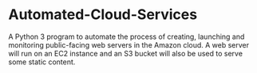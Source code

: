 # Automated-Cloud-Services
A Python 3 program to automate the process of  creating, launching and monitoring public-facing web servers in the Amazon cloud. A web server will run  on an EC2 instance and an S3 bucket will also be used to serve some static content.
